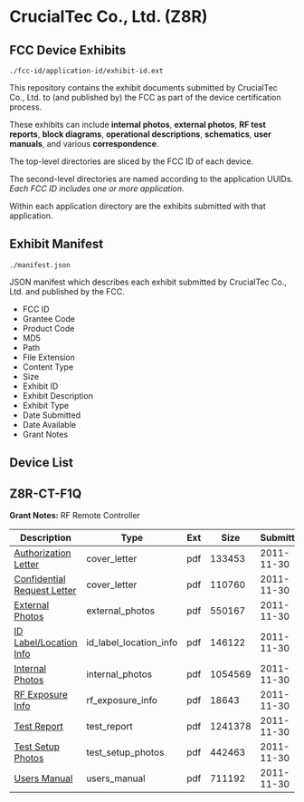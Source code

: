 # CrucialTec Co., Ltd. (Z8R)
## FCC Device Exhibits

```
./fcc-id/application-id/exhibit-id.ext
```

This repository contains the exhibit documents submitted by CrucialTec Co., Ltd. to (and published by) the FCC as part of the device certification process.

These exhibits can include **internal photos**, **external photos**, **RF test reports**, **block diagrams**, **operational descriptions**, **schematics**, **user manuals**, and various **correspondence**.

The top-level directories are sliced by the FCC ID of each device.

The second-level directories are named according to the application UUIDs. *Each FCC ID includes one or more application.*

Within each application directory are the exhibits submitted with that application. 

## Exhibit Manifest

```
./manifest.json
```

JSON manifest which describes each exhibit submitted by CrucialTec Co., Ltd. and published by the FCC.

- FCC ID
- Grantee Code
- Product Code
- MD5
- Path
- File Extension
- Content Type
- Size
- Exhibit ID
- Exhibit Description
- Exhibit Type
- Date Submitted
- Date Available
- Grant Notes

## Device List
## Z8R-CT-F1Q
**Grant Notes:** RF Remote Controller

| Description | Type | Ext | Size | Submitted | Available |
| ----------- | ---- | --- | ---- | --------- | --------- |
| [Authorization Letter](Z8R-CT-F1Q/4fa0cd8d2a6dabda52e6c3af8d73230b/1591409.pdf) | cover_letter | pdf | 133453 | 2011-11-30 | 2011-11-30 |
| [Confidential Request Letter](Z8R-CT-F1Q/4fa0cd8d2a6dabda52e6c3af8d73230b/1591410.pdf) | cover_letter | pdf | 110760 | 2011-11-30 | 2011-11-30 |
| [External Photos](Z8R-CT-F1Q/4fa0cd8d2a6dabda52e6c3af8d73230b/1591412.pdf) | external_photos | pdf | 550167 | 2011-11-30 | 2011-11-30 |
| [ID Label/Location Info](Z8R-CT-F1Q/4fa0cd8d2a6dabda52e6c3af8d73230b/1591413.pdf) | id_label_location_info | pdf | 146122 | 2011-11-30 | 2011-11-30 |
| [Internal Photos](Z8R-CT-F1Q/4fa0cd8d2a6dabda52e6c3af8d73230b/1591414.pdf) | internal_photos | pdf | 1054569 | 2011-11-30 | 2011-11-30 |
| [RF Exposure Info](Z8R-CT-F1Q/4fa0cd8d2a6dabda52e6c3af8d73230b/1591416.pdf) | rf_exposure_info | pdf | 18643 | 2011-11-30 | 2011-11-30 |
| [Test Report](Z8R-CT-F1Q/4fa0cd8d2a6dabda52e6c3af8d73230b/1591418.pdf) | test_report | pdf | 1241378 | 2011-11-30 | 2011-11-30 |
| [Test Setup Photos](Z8R-CT-F1Q/4fa0cd8d2a6dabda52e6c3af8d73230b/1591419.pdf) | test_setup_photos | pdf | 442463 | 2011-11-30 | 2011-11-30 |
| [Users Manual](Z8R-CT-F1Q/4fa0cd8d2a6dabda52e6c3af8d73230b/1591420.pdf) | users_manual | pdf | 711192 | 2011-11-30 | 2011-11-30 |
